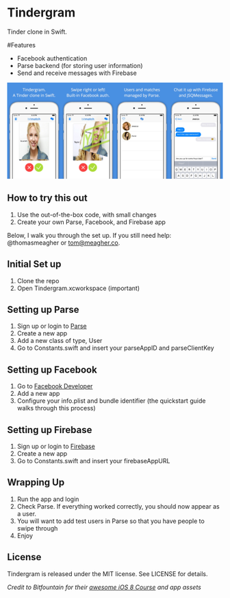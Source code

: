 # Tindergram
Tinder clone in Swift.

#Features
- Facebook authentication
- Parse backend (for storing user information)
- Send and receive messages with Firebase

![screenshots](screenshots.png)

## How to try this out
1. Use the out-of-the-box code, with small changes
2. Create your own Parse, Facebook, and Firebase app

Below, I walk you through the set up. If you still need help: @thomasmeagher or tom@meagher.co.

## Initial Set up
1. Clone the repo
2. Open Tindergram.xcworkspace (important)

## Setting up Parse
1. Sign up or login to [Parse](https://parse.com)
2. Create a new app
3. Add a new class of type, User
4. Go to Constants.swift and insert your parseAppID and parseClientKey

## Setting up Facebook
1. Go to [Facebook Developer](https://developers.facebook.com)
2. Add a new app
3. Configure your info.plist and bundle identifier (the quickstart guide walks through this process)

## Setting up Firebase
1. Sign up or login to [Firebase](https://firebase.com)
2. Create a new app
3. Go to Constants.swift and insert your firebaseAppURL

## Wrapping Up
1. Run the app and login
2. Check Parse. If everything worked correctly, you should now appear as a user.
3. You will want to add test users in Parse so that you have people to swipe through
4. Enjoy

## License
Tindergram is released under the MIT license. See LICENSE for details.

*Credit to Bitfountain for their [awesome iOS 8 Course](http://bitfountain.io/courses/complete-ios8) and app assets*
